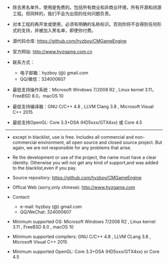 * 除去黑名单外，使用是免费的。包括所有商业和非商业环境，所有开源和闭源工程。但同样的，我们不会为出现的任何问题负责。
* 对本工程的再开发或使用，必须有明确的名称标识。否则你将不会得到任何形式的支持，并被加入黑名单，即使你付费。

* 源代码仓库: https://github.com/hyzboy/CMGameEngine
* 官方网站: http://www.hyzgame.com.cn
* 联系方式：
  * 电子邮箱：hyzboy (@) gmail.com
  * QQ/微信：324000607

* 最低支持操作系统：Microsoft Windows 7/2008 R2 , Linux kernel 3.11，FreeBSD 8.0，macOS 10
* 最低支持编译器：GNU C/C++ 4.8 , LLVM Clang 3.8 , Microsoft Visual C++ 2015
* 最低支持OpenGL: Core 3.3+DSA (HD5xxx/GTX4xx) 或 Core 4.5

--------------------------------------------------------------------------------------------------------------

* except in blacklist, use is free. Includes all commercial and non-commercial environment,
    all open source and closed source project. But again, we are not responsible for any problems that arise.

* Re the development or use of the project, the name must have a clear identity.
    Otherwise you will not get any kind of support,and was added to the blacklist,even if you pay.

* Source repository: https://github.com/hyzboy/CMGameEngine
* Offical Web (sorry,only chinese): http://www.hyzgame.com
* Contact:
  * e-mail: hyzboy (@) gmail.com
  * QQ/WeChat: 324000607

* Minimum supported OS: Microsoft Windows 7/2008 R2 , Linux kernel 3.11 , FreeBSD 8.0 , macOS 10
* Minimum supported compilers: GNU C/C++ 4.8 , LLVM CLang 3.8 , Microsoft Visual C++ 2015
* Minimum supported OpenGL: Core 3.3+DSA (HD5xxx/GTX4xx) or Core 4.5

